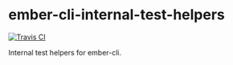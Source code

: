 ember-cli-internal-test-helpers
===============================

[![Travis CI](https://img.shields.io/travis/ember-cli/ember-cli-internal-test-helpers/master.svg)](https://travis-ci.org/ember-cli/ember-cli-internal-test-helpers)

Internal test helpers for ember-cli.
